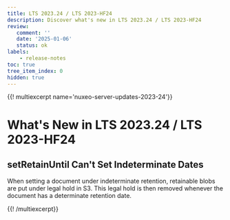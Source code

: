 ```yaml
---
title: LTS 2023.24 / LTS 2023-HF24
description: Discover what's new in LTS 2023.24 / LTS 2023-HF24
review:
   comment: ''
   date: '2025-01-06'
   status: ok
labels:
    - release-notes
toc: true
tree_item_index: 0
hidden: true
---
```


{{! multiexcerpt name='nuxeo-server-updates-2023-24'}}
# What's New in LTS 2023.24 / LTS 2023-HF24

## setRetainUntil Can't Set Indeterminate Dates


When setting a document under indeterminate retention, retainable blobs are put under legal hold in S3. This legal hold is then removed whenever the document has a determinate retention date.


{{! /multiexcerpt}}
